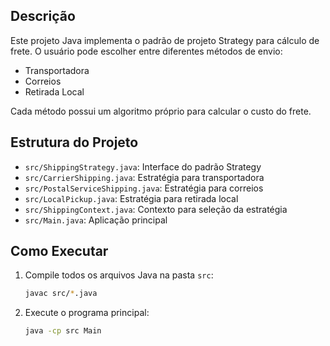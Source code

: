 
## Descrição

Este projeto Java implementa o padrão de projeto Strategy para cálculo de frete. O usuário pode escolher entre diferentes métodos de envio:

- Transportadora
- Correios
- Retirada Local

Cada método possui um algoritmo próprio para calcular o custo do frete.

## Estrutura do Projeto

- `src/ShippingStrategy.java`: Interface do padrão Strategy
- `src/CarrierShipping.java`: Estratégia para transportadora
- `src/PostalServiceShipping.java`: Estratégia para correios
- `src/LocalPickup.java`: Estratégia para retirada local
- `src/ShippingContext.java`: Contexto para seleção da estratégia
- `src/Main.java`: Aplicação principal

## Como Executar

1. Compile todos os arquivos Java na pasta `src`:
   ```bash
   javac src/*.java
   ```
2. Execute o programa principal:
   ```bash
   java -cp src Main
   ```


